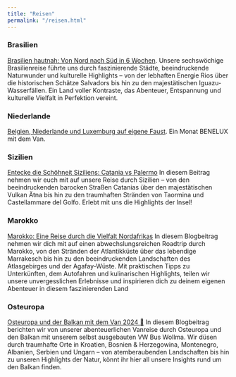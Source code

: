```yaml
---
title: "Reisen"
permalink: "/reisen.html"
---
```



### Brasilien 
<a href="{% post_url 2022-09-24-brazil %}">Brasilien hautnah: Von Nord nach Süd in 6 Wochen</a>. Unsere sechswöchige Brasilienreise führte uns durch faszinierende Städte, beeindruckende Naturwunder und kulturelle Highlights – von der lebhaften Energie Rios über die historischen Schätze Salvadors bis hin zu den majestätischen Iguazu-Wasserfällen. Ein Land voller Kontraste, das Abenteuer, Entspannung und kulturelle Vielfalt in Perfektion vereint.

### Niederlande 
<a href="{% post_url 2023-02-06-benelux %}">Belgien, Niederlande und Luxemburg auf eigene Faust</a>. Ein Monat BENELUX mit dem Van. 

### Sizilien
<a href="{% post_url 2023-11-01-sicily %}">Entecke die Schöhneit Siziliens: Catania vs Palermo</a>
In diesem Beitrag nehmen wir euch mit auf unsere Reise durch Sizilien – von den beeindruckenden barocken Straßen Catanias über den majestätischen Vulkan Ätna bis hin zu den traumhaften Stränden von Taormina und Castellammare del Golfo. Erlebt mit uns die Highlights der Insel!

### Marokko 
<a href="{% post_url 2024-02-22-morocco %}">Marokko: Eine Reise durch die Vielfalt Nordafrikas</a>
In diesem Blogbeitrag nehmen wir dich mit auf einen abwechslungsreichen Roadtrip durch Marokko, von den Stränden der Atlantikküste über das lebendige Marrakesch bis hin zu den beeindruckenden Landschaften des Atlasgebirges und der Agafay-Wüste. Mit praktischen Tipps zu Unterkünften, dem Autofahren und kulinarischen Highlights, teilen wir unsere unvergesslichen Erlebnisse und inspirieren dich zu deinem eigenen Abenteuer in diesem faszinierenden Land

### Osteuropa 
<a href="{% post_url 2024-09-24-Osteuropa-Balkan %}">Osteuropa und der Balkan mit dem Van 2024 🚌</a> 
In diesem Blogbeitrag berichten wir von unserer abenteuerlichen Vanreise durch Osteuropa und den Balkan mit unserem selbst ausgebauten VW Bus Wollma. Wir düsen durch traumhafte Orte in Kroatien, Bosnien & Herzegowina, Montenegro, Albanien, Serbien und Ungarn – von atemberaubenden Landschaften bis hin zu unseren Highlights der Natur, könnt ihr hier all unsere Insights rund um den Balkan finden. 


